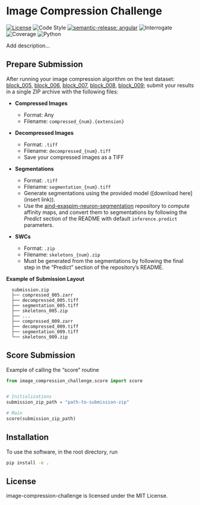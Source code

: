 # Image Compression Challenge

[![License](https://img.shields.io/badge/license-MIT-brightgreen)](LICENSE)
![Code Style](https://img.shields.io/badge/code%20style-black-black)
[![semantic-release: angular](https://img.shields.io/badge/semantic--release-angular-e10079?logo=semantic-release)](https://github.com/semantic-release/semantic-release)
![Interrogate](https://img.shields.io/badge/interrogate-100.0%25-brightgreen)
![Coverage](https://img.shields.io/badge/coverage-100%25-brightgreen)
![Python](https://img.shields.io/badge/python->=3.10-blue?logo=python)

Add description...

## Prepare Submission

After running your image compression algorithm on the test dataset: [block_005](https://open.quiltdata.com/b/aind-benchmark-data/tree/3d-image-compression/blocks/block_005/), [block_006](https://open.quiltdata.com/b/aind-benchmark-data/tree/3d-image-compression/blocks/block_006/), [block_007](https://open.quiltdata.com/b/aind-benchmark-data/tree/3d-image-compression/blocks/block_007/), [block_008](https://open.quiltdata.com/b/aind-benchmark-data/tree/3d-image-compression/blocks/block_008/), [block_009](https://open.quiltdata.com/b/aind-benchmark-data/tree/3d-image-compression/blocks/block_009/); submit your results in a single ZIP archive with the following files:

- **Compressed Images**
  - Format: Any
  - Filename: `compressed_{num}.{extension}`

- **Decompressed Images**
  - Format: `.tiff`
  - Filename: `decompressed_{num}.tiff`
  - Save your compressed images as a TIFF

- **Segmentations**
  - Format: `.tiff`
  - Filename: `segmentation_{num}.tiff`
  - Generate segmentations using the provided model ([download here](insert link)).  
  - Use the [aind-exaspim-neuron-segmentation](https://github.com/AllenNeuralDynamics/aind-exaspim-neuron-segmentation) repository to compute affinity maps, and convert them to segmentations by following the *Predict* section of the README with default `inference.predict` parameters.

- **SWCs**
  - Format: `.zip`
  - Filename: `skeletons_{num}.zip`
  - Must be generated from the segmentations by following the final step in the “Predict” section of the repository’s README.


**Example of Submission Layout**
```text
  submission.zip
  ├── compressed_005.zarr
  ├── decompressed_005.tiff
  ├── segmentation_005.tiff
  ├── skeletons_005.zip
  ├── ...
  ├── compressed_009.zarr
  ├── decompressed_009.tiff
  ├── segmentation_009.tiff
  └── skeletons_009.zip
```

## Score Submission
Example of calling the “score” routine

```python
from image_compression_challenge.score import score


# Initializations
submission_zip_path = "path-to-submission-zip"

# Main
score(submission_zip_path)

```


## Installation
To use the software, in the root directory, run
```bash
pip install -e .
```

## License
image-compression-challenge is licensed under the MIT License.
